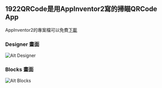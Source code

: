 ## 1922QRCode是用AppInventor2寫的掃瞄QRCode App

AppInventor2的專案檔可以免費[下載](https://yazelin.github.io/QRCodeScanner/QRCodeScanner.aia)

### Designer 畫面
![Alt Designer](https://yazelin.github.io/QRCodeScanner/Designer.png)

### Blocks 畫面
![Alt Blocks](https://yazelin.github.io/QRCodeScanner/Blocks.png)


